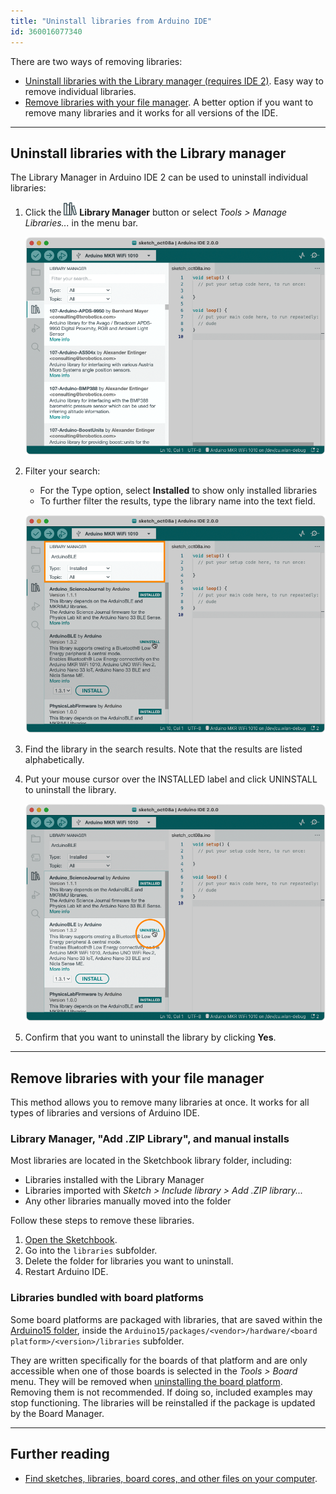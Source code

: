 ```yaml
---
title: "Uninstall libraries from Arduino IDE"
id: 360016077340
---
```


There are two ways of removing libraries:

* [Uninstall libraries with the Library manager (requires IDE 2)](#library-manager). Easy way to remove individual libraries.
* [Remove libraries with your file manager](#file-manager). A better option if you want to remove many libraries and it works for all versions of the IDE.

---

<a id="library-manager"></a>

## Uninstall libraries with the Library manager

The Library Manager in Arduino IDE 2 can be used to uninstall individual libraries:

1. Click the ![Library Manager button](img/symbol_library.png) **Library Manager** button or select _Tools > Manage Libraries..._ in the menu bar.

   ![Opening the Library Manager.](img/ide2-library-manager-open.png)

2. Filter your search:

   * For the Type option, select **Installed** to show only installed libraries
   * To further filter the results, type the library name into the text field.

   ![Filtering the results.](img/ide2-library-manager-filter.png)

3. Find the library in the search results. Note that the results are listed alphabetically.

4. Put your mouse cursor over the INSTALLED label and click UNINSTALL to uninstall the library.

   ![Uninstalling the ArduinoBLE library.](img/ide2-library-manager-uninstall.png)

5. Confirm that you want to uninstall the library by clicking **Yes**.

---

<a id="file-manager"></a>

## Remove libraries with your file manager

This method allows you to remove many libraries at once. It works for all types of libraries and versions of Arduino IDE.

### Library Manager, "Add .ZIP Library", and manual installs

Most libraries are located in the Sketchbook library folder, including:

* Libraries installed with the Library Manager
* Libraries imported with _Sketch > Include library > Add .ZIP library..._
* Any other libraries manually moved into the folder

Follow these steps to remove these libraries.

1. [Open the Sketchbook](https://support.arduino.cc/hc/en-us/articles/4412950938514-Open-the-Sketchbook).
2. Go into the `libraries` subfolder.
3. Delete the folder for libraries you want to uninstall.
4. Restart Arduino IDE.

### Libraries bundled with board platforms

Some board platforms are packaged with libraries, that are saved within the [Arduino15 folder](https://support.arduino.cc/hc/en-us/articles/360018448279), inside the `Arduino15/packages/<vendor>/hardware/<board platform>/<version>/libraries` subfolder.

They are written specifically for the boards of that platform and are only accessible when one of those boards is selected in the _Tools > Board_ menu. They will be removed when [uninstalling the board platform](https://support.arduino.cc/hc/en-us/articles/4407225360018). Removing them is not recommended. If doing so, included examples may stop functioning. The libraries will be reinstalled if the package is updated by the Board Manager.

---

## Further reading

* [Find sketches, libraries, board cores, and other files on your computer](https://support.arduino.cc/hc/en-us/articles/4415103213714-Find-sketches-libraries-cores-and-other-files-on-your-computer).
